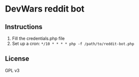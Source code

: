 DevWars reddit bot
===========
## Instructions
1. Fill the credentials.php file
2. Set up a cron: ```*/10 * * * * php -f /path/to/reddit-bot.php```

## License
GPL v3
